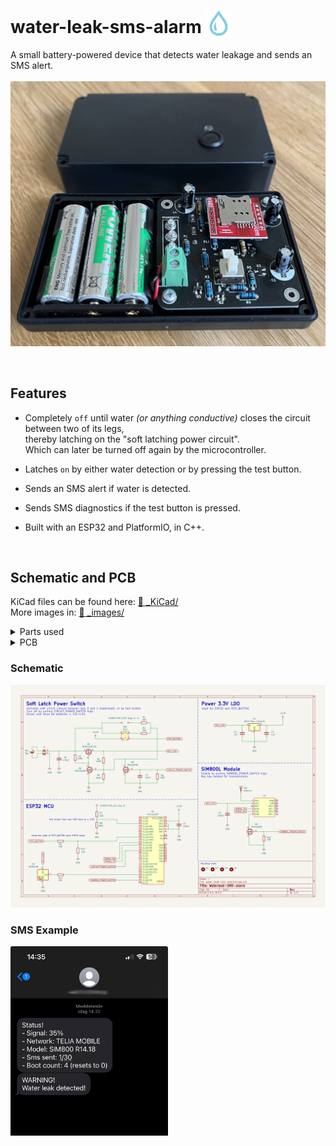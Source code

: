 
# water-leak-sms-alarm <img src="./_images/water_icon.svg" style=" width: 40px; margin-bottom: -4px;">  
A small battery-powered device that detects water leakage and sends an SMS alert.  
&nbsp;
![Hardware](./_images/hardware.jpg)

&nbsp; 
## Features
- Completely `off` until water *(or anything conductive)* closes the circuit between two of its legs,  
thereby latching on the "soft latching power circuit".  
Which can later be turned off again by the microcontroller.

- Latches `on` by either water detection or by pressing the test button.

- Sends an SMS alert if water is detected.

- Sends SMS diagnostics if the test button is pressed.

- Built with an ESP32 and PlatformIO, in C++.

&nbsp; 
## Schematic and PCB
KiCad files can be found here: 
[📂 _KiCad/](./_KiCad/)  
More images in: 
[📂 _images/](./_images/)
<details>
    <summary>
        Parts used
    </summary>   

- ESP32 D1 Mini Node MCU 
- SIM800L module with external antenna  
- 3.3V LDO: MCP1700-3302E (250mA)
- LED: WS2812B  
- P-channel mos: NTR4101PT1G 
- N-channel mos: PMV16XNR  
- Cap 470uF: Electrolytic  
- Cap 22uF: Electrolytic
- Cap 1uF: Ceramic  
- Cap 100nF: Ceramic
- Switch: Momentary DPST  
- Conductive legs in copper/brass  
</details>

<details>
    <summary>
        PCB
    </summary>   

> Uses mostly through-hole components for easier soldering.  
> ESP32 is mounted on the bottom side of the PCB.

![PCB](./_images/PCB_layout_2.PNG)
&nbsp;
</details>


### Schematic
![Schematic](./_images/schematic_2.png)


### SMS Example

<img src="./_images/sms_example.png" alt="SMS Example" style="width: 50%;">
